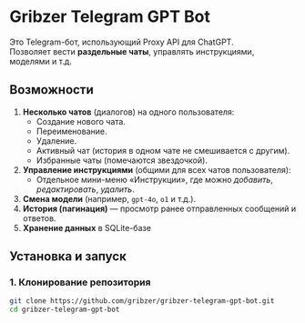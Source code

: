 # Gribzer Telegram GPT Bot

Это Telegram-бот, использующий Proxy API для ChatGPT.  
Позволяет вести **раздельные чаты**, управлять инструкциями, моделями и т.д.

## Возможности

1. **Несколько чатов** (диалогов) на одного пользователя:
   - Создание нового чата.
   - Переименование.
   - Удаление.
   - Активный чат (история в одном чате не смешивается с другим).
   - Избранные чаты (помечаются звездочкой).
2. **Управление инструкциями** (общими для всех чатов пользователя):
   - Отдельное мини-меню «Инструкции», где можно _добавить_, _редактировать_, _удалить_.
3. **Смена модели** (например, `gpt-4o`, `o1` и т.д.).
4. **История (пагинация)** — просмотр ранее отправленных сообщений и ответов.
5. **Хранение данных** в SQLite-базе

## Установка и запуск

### 1. Клонирование репозитория

```bash
git clone https://github.com/gribzer/gribzer-telegram-gpt-bot.git
cd gribzer-telegram-gpt-bot
